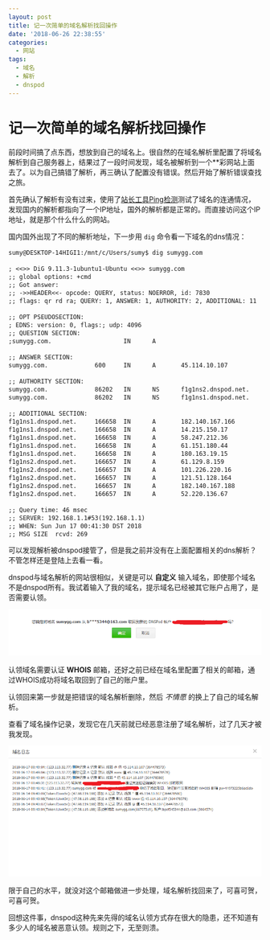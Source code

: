 ```yaml
---
layout: post
title: 记一次简单的域名解析找回操作
date: '2018-06-26 22:38:55'
categories:
  - 网站
tags:
  - 域名
  - 解析
  - dnspod
---
```


# 记一次简单的域名解析找回操作

前段时间搞了点东西，想放到自己的域名上。很自然的在域名解析里配置了将域名解析到自己服务器上，结果过了一段时间发现，域名被解析到一个**彩网站上面去了。以为自己搞错了解析，再三确认了配置没有错误。然后开始了解析错误查找之旅。

首先确认了解析有没有过来，使用了[站长工具Ping检测](http://ping.chinaz.com)测试了域名的连通情况，发现国内的解析都指向了一个IP地址，国外的解析都是正常的。而直接访问这个IP地址，就是那个什么什么的网站。

国内国外出现了不同的解析地址，下一步用 `dig` 命令看一下域名的dns情况：

```
sumy@DESKTOP-14HIGI1:/mnt/c/Users/sumy$ dig sumygg.com

; <<>> DiG 9.11.3-1ubuntu1-Ubuntu <<>> sumygg.com
;; global options: +cmd
;; Got answer:
;; ->>HEADER<<- opcode: QUERY, status: NOERROR, id: 7830
;; flags: qr rd ra; QUERY: 1, ANSWER: 1, AUTHORITY: 2, ADDITIONAL: 11

;; OPT PSEUDOSECTION:
; EDNS: version: 0, flags:; udp: 4096
;; QUESTION SECTION:
;sumygg.com.                    IN      A

;; ANSWER SECTION:
sumygg.com.             600     IN      A       45.114.10.107

;; AUTHORITY SECTION:
sumygg.com.             86202   IN      NS      f1g1ns2.dnspod.net.
sumygg.com.             86202   IN      NS      f1g1ns1.dnspod.net.

;; ADDITIONAL SECTION:
f1g1ns1.dnspod.net.     166658  IN      A       182.140.167.166
f1g1ns1.dnspod.net.     166658  IN      A       14.215.150.17
f1g1ns1.dnspod.net.     166658  IN      A       58.247.212.36
f1g1ns1.dnspod.net.     166658  IN      A       61.151.180.44
f1g1ns1.dnspod.net.     166658  IN      A       180.163.19.15
f1g1ns2.dnspod.net.     166657  IN      A       61.129.8.159
f1g1ns2.dnspod.net.     166657  IN      A       101.226.220.16
f1g1ns2.dnspod.net.     166657  IN      A       121.51.128.164
f1g1ns2.dnspod.net.     166657  IN      A       182.140.167.188
f1g1ns2.dnspod.net.     166657  IN      A       52.220.136.67

;; Query time: 46 msec
;; SERVER: 192.168.1.1#53(192.168.1.1)
;; WHEN: Sun Jun 17 00:41:30 DST 2018
;; MSG SIZE  rcvd: 269
```

可以发现解析被dnspod接管了，但是我之前并没有在上面配置相关的dns解析？不管怎样还是登陆上去看一看。

dnspod与域名解析的网站很相似，关键是可以 **自定义** 输入域名，即使那个域名不是dnspod所有。我试着输入了我的域名，提示域名已经被其它账户占用了，是否需要认领。

![域名认领提示](./1.png)

认领域名需要认证 **WHOIS** 邮箱，还好之前已经在域名里配置了相关的邮箱，通过WHOIS成功将域名取回到了自己的账户里。

认领回来第一步就是把错误的域名解析删除，然后 _不情愿_ 的换上了自己的域名解析。

查看了域名操作记录，发现它在几天前就已经恶意注册了域名解析，过了几天才被我发现。

![域名操作记录](./2.png)

限于自己的水平，就没对这个邮箱做进一步处理，域名解析找回来了，可喜可贺，可喜可贺。

回想这件事，dnspod这种先来先得的域名认领方式存在很大的隐患，还不知道有多少人的域名被恶意认领。规则之下，无至则溃。
